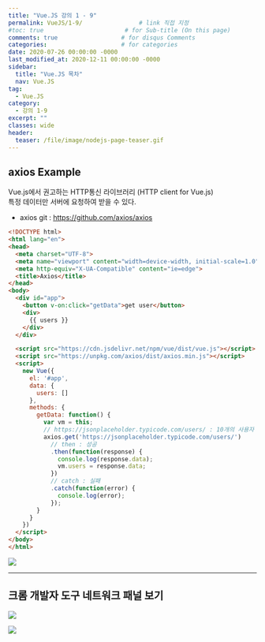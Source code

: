 ```yaml
---
title: "Vue.JS 강의 1 - 9"
permalink: VueJS/1-9/                # link 직접 지정
#toc: true                       # for Sub-title (On this page)
comments: true                  # for disqus Comments
categories:                     # for categories
date: 2020-07-26 00:00:00 -0000
last_modified_at: 2020-12-11 00:00:00 -0000
sidebar:
  title: "Vue.JS 목차"
  nav: Vue.JS
tag:
  - Vue.JS
category:
  - 강의 1-9
excerpt: ""
classes: wide
header:
  teaser: /file/image/nodejs-page-teaser.gif
---
```


## axios Example

Vue.js에서 권고하는 HTTP통신 라이브러리 (HTTP client for Vue.js)<br>
특정 데이터만 서버에 요청하여 받을 수 있다.<br>

* axios git : https://github.com/axios/axios

```html
<!DOCTYPE html>
<html lang="en">
<head>
  <meta charset="UTF-8">
  <meta name="viewport" content="width=device-width, initial-scale=1.0">
  <meta http-equiv="X-UA-Compatible" content="ie=edge">
  <title>Axios</title>
</head>
<body>
  <div id="app">
    <button v-on:click="getData">get user</button>
    <div>
      {{ users }}
    </div>
  </div>

  <script src="https://cdn.jsdelivr.net/npm/vue/dist/vue.js"></script>
  <script src="https://unpkg.com/axios/dist/axios.min.js"></script>
  <script>
    new Vue({
      el: '#app',
      data: {
        users: []
      },
      methods: {
        getData: function() { 
          var vm = this;
          // https://jsonplaceholder.typicode.com/users/ : 10개의 사용자 정보를 요청한다.
          axios.get('https://jsonplaceholder.typicode.com/users/')
            // then : 성공
            .then(function(response) {
              console.log(response.data);
              vm.users = response.data;
            })
            // catch : 실패
            .catch(function(error) {
              console.log(error);
            });
        }
      }
    })
  </script>
</body>
</html>
```

![](/file/image/VueJS-1-9-1.png)

---

## 크롬 개발자 도구 네트워크 패널 보기

![](/file/image/VueJS-1-9-2.png)

![](/file/image/VueJS-1-9-3.png)